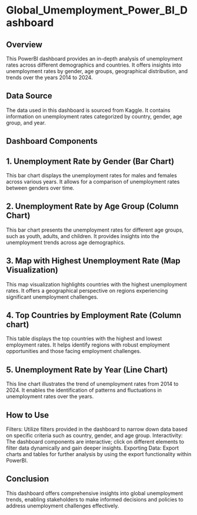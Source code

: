 # Global_Umemployment_Power_BI_Dashboard

## Overview

This PowerBI dashboard provides an in-depth analysis of unemployment rates across different demographics and countries. It offers insights into unemployment rates by gender, age groups, geographical distribution, and trends over the years 2014 to 2024.

## Data Source

The data used in this dashboard is sourced from Kaggle. It contains information on unemployment rates categorized by country, gender, age group, and year.

## Dashboard Components
## 1. Unemployment Rate by Gender (Bar Chart)

This bar chart displays the unemployment rates for males and females across various years. It allows for a comparison of unemployment rates between genders over time.

## 2. Unemployment Rate by Age Group (Column Chart)

This bar chart presents the unemployment rates for different age groups, such as youth, adults, and children. It provides insights into the unemployment trends across age demographics.

## 3. Map with Highest Unemployment Rate (Map Visualization)

This map visualization highlights countries with the highest unemployment rates. It offers a geographical perspective on regions experiencing significant unemployment challenges.

## 4. Top Countries by Employment Rate (Column chart)

This table displays the top countries with the highest and lowest employment rates. It helps identify regions with robust employment opportunities and those facing employment challenges.

## 5. Unemployment Rate by Year (Line Chart)

This line chart illustrates the trend of unemployment rates from 2014 to 2024. It enables the identification of patterns and fluctuations in unemployment rates over the years.

## How to Use

Filters: Utilize filters provided in the dashboard to narrow down data based on specific criteria such as country, gender, and age group.
Interactivity: The dashboard components are interactive; click on different elements to filter data dynamically and gain deeper insights.
Exporting Data: Export charts and tables for further analysis by using the export functionality within PowerBI.

## Conclusion
This dashboard offers comprehensive insights into global unemployment trends, enabling stakeholders to make informed decisions and policies to address unemployment challenges effectively.
